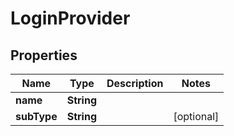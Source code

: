 # LoginProvider

## Properties
Name | Type | Description | Notes
------------ | ------------- | ------------- | -------------
**name** | **String** |  | 
**subType** | **String** |  |  [optional]

